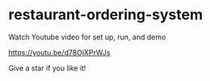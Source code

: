 # restaurant-ordering-system

Watch Youtube video for set up, run, and demo

https://youtu.be/d78OjXPrWJs

Give a star if you like it!
